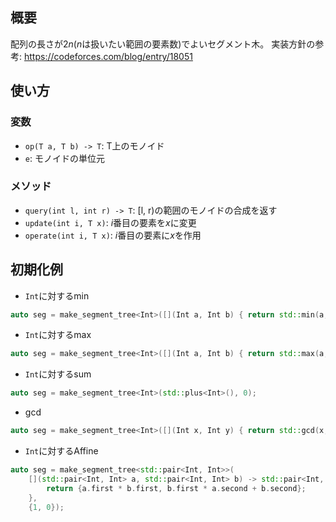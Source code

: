 ## 概要
配列の長さが$2n$($n$は扱いたい範囲の要素数)でよいセグメント木。
実装方針の参考: https://codeforces.com/blog/entry/18051

## 使い方
### 変数
- `op(T a, T b) -> T`: T上のモノイド
- `e`: モノイドの単位元

### メソッド
- `query(int l, int r) -> T`: [l, r)の範囲のモノイドの合成を返す
- `update(int i, T x)`: $i$番目の要素を$x$に変更
- `operate(int i, T x)`: $i$番目の要素に$x$を作用

## 初期化例
- `Int`に対するmin
```cpp
auto seg = make_segment_tree<Int>([](Int a, Int b) { return std::min(a, b); }, 1e18);
```

- `Int`に対するmax
```cpp
auto seg = make_segment_tree<Int>([](Int a, Int b) { return std::max(a, b); }, -1e18);
```

- `Int`に対するsum
```cpp
auto seg = make_segment_tree<Int>(std::plus<Int>(), 0);
```

- gcd
```cpp
auto seg = make_segment_tree<Int>([](Int x, Int y) { return std::gcd(x, y); }, 0);
```

- `Int`に対するAffine
```cpp
auto seg = make_segment_tree<std::pair<Int, Int>>(
    [](std::pair<Int, Int> a, std::pair<Int, Int> b) -> std::pair<Int, Int> {
        return {a.first * b.first, b.first * a.second + b.second};
    },
    {1, 0});
```